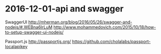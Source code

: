 # 2016-12-01-api and swagger

SwaggerUI
http://mherman.org/blog/2016/05/26/swagger-and-nodejs/#.WEBna6IrLuM
http://www.mohammedovich.com/2015/10/18/how-to-setup-swagger-ui-nodejs/

Passport.js
http://passportjs.org/
https://github.com/cholalabs/passport-localapikey